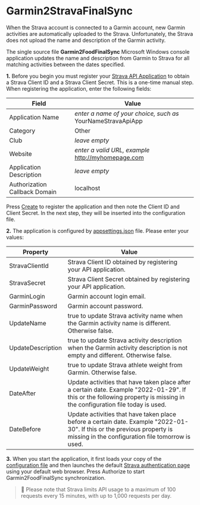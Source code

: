 # Garmin2StravaFinalSync
When the Strava account is connected to a Garmin account, new Garmin activities are automatically uploaded to the Strava. Unfortunately, the Strava does not upload the name and description of the Garmin activity.

The single source file **Garmin2FoodFinalSync** Microsoft Windows console application updates the name and description from Garmin to Strava for all matching activities between the dates specified.

**1.** Before you begin you must register your [Strava API Application](https://www.strava.com/settings/api) to obtain a Strava Client ID and a Strava Client Secret. This is a one-time manual step. When registering the application, enter the following fields:

| Field | Value |
| --- | ----------- |
| Application Name | *enter a name of your choice, such as* YourNameStravaApiApp |
| Category | Other |
| Club | *leave empty* |
| Website | *enter a valid URL, example* http://myhomepage.com |
| Application Description | *leave empty* |
| Authorization Callback Domain | localhost |

Press [Create](https://developers.strava.com/images/getting-started-1.png) to register the application and then note the Client ID and Client Secret. In the next step, they will be inserted into the configuration file.

**2.** The application is configured by [appsettings.json](appsettings.json) file. Please enter your values:

| Property | Value |
| --- | ----------- |
| StravaClientId | Strava Client ID obtained by registering your API application. |
| StravaSecret | Strava Client Secret obtained by registering your API application. |
| GarminLogin | Garmin account login email. |
| GarminPassword | Garmin account password. |
| UpdateName | true to update Strava activity name when the Garmin activity name is different. Otherwise false. |
| UpdateDescription | true to update Strava activity description when the Garmin activity description is not empty and different. Otherwise false. |
| UpdateWeight | true to update Strava athlete weight from Garmin. Otherwise false. |
| DateAfter | Update activities that have taken place after a certain date. Example "2022-01-29". If this or the following property is missing in the configuration file today is used. |
| DateBefore | Update activities that have taken place before a certain date. Example "2022-01-30". If this or the previous property is missing in the configuration file tomorrow is used. |

**3.** When you start the application, it first loads your copy of the [configuration file](appsettings.json) and then launches the default [Strava authentication page](https://developers.strava.com/images/getting-started-4.png) using your default web browser. Press Authorize to start Garmin2FoodFinalSync synchronization.


> :memo: Please note that Strava limits API usage to a maximum of 100 requests every 15 minutes, with up to 1,000 requests per day.

